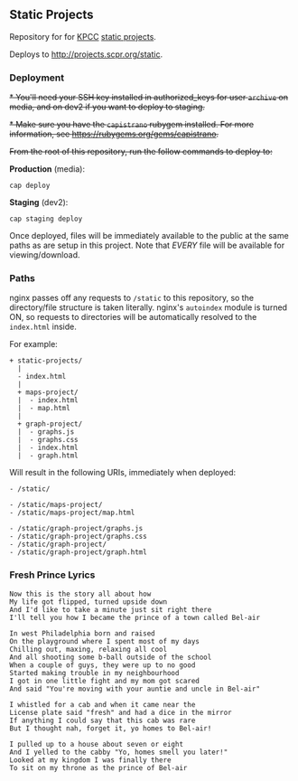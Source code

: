 ## Static Projects

Repository for for [KPCC](http://www.scpr.org/) [static projects](http://projects.scpr.org/).

Deploys to <http://projects.scpr.org/static>.

### Deployment

<del>* You'll need your SSH key installed in authorized_keys for user `archive` on media, and on dev2 if you want to deploy to staging.</del>

<del>* Make sure you have the `capistrano` rubygem installed. For more information, see <https://rubygems.org/gems/capistrano>.</del>

<del>From the root of this repository, run the follow commands to deploy to:

**Production** (media):

    cap deploy

**Staging** (dev2):

    cap staging deploy

Once deployed, files will be immediately available to the public at the same paths as are setup in this project. Note that *EVERY* file will be available for viewing/download.</del>

### Paths

nginx passes off any requests to `/static` to this repository, so
the directory/file structure is taken literally. nginx's `autoindex`
module is turned ON, so requests to directories will be automatically
resolved to the `index.html` inside.

For example:

    + static-projects/
      |
      - index.html
      |
      + maps-project/
      |  - index.html
      |  - map.html
      |
      + graph-project/
      |  - graphs.js
      |  - graphs.css
      |  - index.html
      |  - graph.html

Will result in the following URIs, immediately when deployed:

    - /static/

    - /static/maps-project/
    - /static/maps-project/map.html

    - /static/graph-project/graphs.js
    - /static/graph-project/graphs.css
    - /static/graph-project/
    - /static/graph-project/graph.html

### Fresh Prince Lyrics
```
Now this is the story all about how
My life got flipped, turned upside down
And I'd like to take a minute just sit right there
I'll tell you how I became the prince of a town called Bel-air

In west Philadelphia born and raised
On the playground where I spent most of my days
Chilling out, maxing, relaxing all cool
And all shooting some b-ball outside of the school
When a couple of guys, they were up to no good
Started making trouble in my neighbourhood
I got in one little fight and my mom got scared
And said "You're moving with your auntie and uncle in Bel-air"

I whistled for a cab and when it came near the
License plate said "fresh" and had a dice in the mirror
If anything I could say that this cab was rare
But I thought nah, forget it, yo homes to Bel-air!

I pulled up to a house about seven or eight
And I yelled to the cabby "Yo, homes smell you later!"
Looked at my kingdom I was finally there
To sit on my throne as the prince of Bel-air
```
